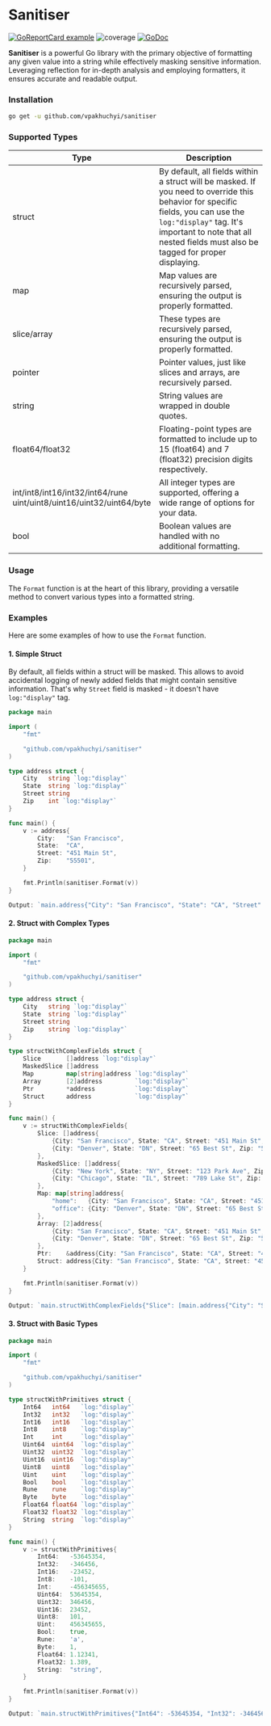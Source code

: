 # Sanitiser

[![GoReportCard example](https://goreportcard.com/badge/github.com/vpakhuchyi/sanitiser)](https://goreportcard.com/report/github.com/vpakhuchyi/sanitiser)
![coverage](https://raw.githubusercontent.com/vpakhuchyi/sanitiser/badges/.badges/main/coverage.svg)
[![GoDoc](https://godoc.org/github.com/vpakhuchyi/sanitiser?status.svg)](https://godoc.org/github.com/vpakhuchyi/sanitiser)

**Sanitiser** is a powerful Go library with the primary objective of formatting any given value into a string while
effectively masking sensitive information. Leveraging reflection for in-depth analysis and employing formatters, it
ensures accurate and readable output.

### Installation

```bash
go get -u github.com/vpakhuchyi/sanitiser
```

### Supported Types

| Type                                                                     | Description                                                                                                                                                                                                                                     |
|--------------------------------------------------------------------------|-------------------------------------------------------------------------------------------------------------------------------------------------------------------------------------------------------------------------------------------------|
| struct                                                                   | By default, all fields within a struct will be masked. If you need to override this behavior for specific fields, you can use the `log:"display"` tag. It's important to note that all nested fields must also be tagged for proper displaying. |
| map                                                                      | Map values are recursively parsed, ensuring the output is properly formatted.                                                                                                                                                                   |
| slice/array                                                              | These types are recursively parsed, ensuring the output is properly formatted.                                                                                                                                                                  |
| pointer                                                                  | Pointer values, just like slices and arrays, are recursively parsed.                                                                                                                                                                            |
| string                                                                   | String values are wrapped in double quotes.                                                                                                                                                                                                     |
| float64/float32                                                          | Floating-point types are formatted to include up to 15 (float64) and 7 (float32) precision digits respectively.                                                                                                                                 |
| int/int8/int16/int32/int64/rune<br/>uint/uint8/uint16/uint32/uint64/byte | All integer types are supported, offering a wide range of options for your data.                                                                                                                                                                |
| bool                                                                     | Boolean values are handled with no additional formatting.                                                                                                                                                                                       |

### Usage

The `Format` function is at the heart of this library, providing a versatile method to convert various types into a
formatted string.

### Examples

Here are some examples of how to use the `Format` function.

#### 1. Simple Struct

By default, all fields within a struct will be masked.
This allows to avoid accidental logging of newly added fields that might contain sensitive information.
That's why `Street` field is masked - it doesn't have `log:"display"` tag.

```go
package main

import (
	"fmt"

	"github.com/vpakhuchyi/sanitiser"
)

type address struct {
	City   string `log:"display"`
	State  string `log:"display"`
	Street string
	Zip    int `log:"display"`
}

func main() {
	v := address{
		City:   "San Francisco",
		State:  "CA",
		Street: "451 Main St",
		Zip:    "55501",
	}

	fmt.Println(sanitiser.Format(v))
}

Output: `main.address{"City": "San Francisco", "State": "CA", "Street": "[******]", "Zip": 55501}`

```

#### 2. Struct with Complex Types

```go
package main

import (
	"fmt"

	"github.com/vpakhuchyi/sanitiser"
)

type address struct {
	City   string `log:"display"`
	State  string `log:"display"`
	Street string
	Zip    string `log:"display"`
}

type structWithComplexFields struct {
	Slice       []address `log:"display"`
	MaskedSlice []address
	Map         map[string]address `log:"display"`
	Array       [2]address         `log:"display"`
	Ptr         *address           `log:"display"`
	Struct      address            `log:"display"`
}

func main() {
	v := structWithComplexFields{
		Slice: []address{
			{City: "San Francisco", State: "CA", Street: "451 Main St", Zip: "55501"},
			{City: "Denver", State: "DN", Street: "65 Best St", Zip: "55502"},
		},
		MaskedSlice: []address{
			{City: "New York", State: "NY", Street: "123 Park Ave", Zip: "10001"},
			{City: "Chicago", State: "IL", Street: "789 Lake St", Zip: "60601"},
		},
		Map: map[string]address{
			"home":   {City: "San Francisco", State: "CA", Street: "451 Main St", Zip: "55501"},
			"office": {City: "Denver", State: "DN", Street: "65 Best St", Zip: "55502"},
		},
		Array: [2]address{
			{City: "San Francisco", State: "CA", Street: "451 Main St", Zip: "55501"},
			{City: "Denver", State: "DN", Street: "65 Best St", Zip: "55502"},
		},
		Ptr:    &address{City: "San Francisco", State: "CA", Street: "451 Main St", Zip: "55501"},
		Struct: address{City: "San Francisco", State: "CA", Street: "451 Main St", Zip: "55501"},
	}

	fmt.Println(sanitiser.Format(v))
}

Output: `main.structWithComplexFields{"Slice": [main.address{"City": "San Francisco", "State": "CA", "Street": "[******]", "Zip": "[******]"}, main.address{"City": "Denver", "State": "DN", "Street": "[******]", "Zip": "[******]"}], "MaskedSlice": "[******]", "Map": map[string]main.address["home": main.address{"City": "San Francisco", "State": "CA", "Street": "[******]", "Zip": "[******]"}, "office": main.address{"City": "Denver", "State": "DN", "Street": "[******]", "Zip": "[******]"}], "Array": [main.address{"City": "San Francisco", "State": "CA", "Street": "[******]", "Zip": "[******]"}, main.address{"City": "Denver", "State": "DN", "Street": "[******]", "Zip": "[******]"}], "Ptr": &main.address{"City": "San Francisco", "State": "CA", "Street": "[******]", "Zip": "[******]"}, "Struct": main.address{"City": "San Francisco", "State": "CA", "Street": "[******]", "Zip": "[******]"}}`

```

#### 3. Struct with Basic Types

```go
package main

import (
	"fmt"

	"github.com/vpakhuchyi/sanitiser"
)

type structWithPrimitives struct {
	Int64   int64   `log:"display"`
	Int32   int32   `log:"display"`
	Int16   int16   `log:"display"`
	Int8    int8    `log:"display"`
	Int     int     `log:"display"`
	Uint64  uint64  `log:"display"`
	Uint32  uint32  `log:"display"`
	Uint16  uint16  `log:"display"`
	Uint8   uint8   `log:"display"`
	Uint    uint    `log:"display"`
	Bool    bool    `log:"display"`
	Rune    rune    `log:"display"`
	Byte    byte    `log:"display"`
	Float64 float64 `log:"display"`
	Float32 float32 `log:"display"`
	String  string  `log:"display"`
}

func main() {
	v := structWithPrimitives{
		Int64:   -53645354,
		Int32:   -346456,
		Int16:   -23452,
		Int8:    -101,
		Int:     -456345655,
		Uint64:  53645354,
		Uint32:  346456,
		Uint16:  23452,
		Uint8:   101,
		Uint:    456345655,
		Bool:    true,
		Rune:    'a',
		Byte:    1,
		Float64: 1.12341,
		Float32: 1.389,
		String:  "string",
	}

	fmt.Println(sanitiser.Format(v))
}

Output: `main.structWithPrimitives{"Int64": -53645354, "Int32": -346456, "Int16": -23452, "Int8": -101, "Int": -456345655, "Uint64": 53645354, "Uint32": 346456, "Uint16": 23452, "Uint8": 101, "Uint": 456345655, "Bool": true, "Rune": 97, "Byte": 1, "Float64": 1.12341, "Float32": 1.389, "String": "string"}`
```
